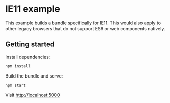 # IE11 example

This example builds a bundle specifically for IE11. This would also apply to other legacy browsers that do not support ES6 or web components natively.

## Getting started

Install dependencies:

```sh
npm install
```

Build the bundle and serve:

```sh
npm start
```

Visit [http://localhost:5000](http://localhost:5000)
